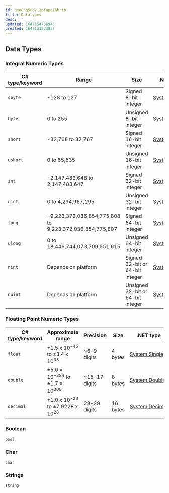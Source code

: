 ```yaml
---
id: gme8nq5edv12pfupo16brtb
title: Datatypes
desc: ''
updated: 1647154736945
created: 1647131823857
---
```

## Data Types

### Integral Numeric Types

<table aria-label="Characteristics of the integral types" class="table table-sm">
<thead>
<tr>
<th>C# type/keyword</th>
<th>Range</th>
<th>Size</th>
<th>.NET type</th>
</tr>
</thead>
<tbody>
<tr>
<td><code>sbyte</code></td>
<td>-128 to 127</td>
<td>Signed 8-bit integer</td>
<td><a href="/en-us/dotnet/api/system.sbyte" class="no-loc" data-linktype="absolute-path">System.SByte</a></td>
</tr>
<tr>
<td><code>byte</code></td>
<td>0 to 255</td>
<td>Unsigned 8-bit integer</td>
<td><a href="/en-us/dotnet/api/system.byte" class="no-loc" data-linktype="absolute-path">System.Byte</a></td>
</tr>
<tr>
<td><code>short</code></td>
<td>-32,768 to 32,767</td>
<td>Signed 16-bit integer</td>
<td><a href="/en-us/dotnet/api/system.int16" class="no-loc" data-linktype="absolute-path">System.Int16</a></td>
</tr>
<tr>
<td><code>ushort</code></td>
<td>0 to 65,535</td>
<td>Unsigned 16-bit integer</td>
<td><a href="/en-us/dotnet/api/system.uint16" class="no-loc" data-linktype="absolute-path">System.UInt16</a></td>
</tr>
<tr>
<td><code>int</code></td>
<td>-2,147,483,648 to 2,147,483,647</td>
<td>Signed 32-bit integer</td>
<td><a href="/en-us/dotnet/api/system.int32" class="no-loc" data-linktype="absolute-path">System.Int32</a></td>
</tr>
<tr>
<td><code>uint</code></td>
<td>0 to 4,294,967,295</td>
<td>Unsigned 32-bit integer</td>
<td><a href="/en-us/dotnet/api/system.uint32" class="no-loc" data-linktype="absolute-path">System.UInt32</a></td>
</tr>
<tr>
<td><code>long</code></td>
<td>-9,223,372,036,854,775,808 to 9,223,372,036,854,775,807</td>
<td>Signed 64-bit integer</td>
<td><a href="/en-us/dotnet/api/system.int64" class="no-loc" data-linktype="absolute-path">System.Int64</a></td>
</tr>
<tr>
<td><code>ulong</code></td>
<td>0 to 18,446,744,073,709,551,615</td>
<td>Unsigned 64-bit integer</td>
<td><a href="/en-us/dotnet/api/system.uint64" class="no-loc" data-linktype="absolute-path">System.UInt64</a></td>
</tr>
<tr>
<td><code>nint</code></td>
<td>Depends on platform</td>
<td>Signed 32-bit or 64-bit integer</td>
<td><a href="/en-us/dotnet/api/system.intptr" class="no-loc" data-linktype="absolute-path">System.IntPtr</a></td>
</tr>
<tr>
<td><code>nuint</code></td>
<td>Depends on platform</td>
<td>Unsigned 32-bit or 64-bit integer</td>
<td><a href="/en-us/dotnet/api/system.uintptr" class="no-loc" data-linktype="absolute-path">System.UIntPtr</a></td>
</tr>
</tbody>
</table>

### Floating Point Numeric Types

<table aria-label="Characteristics of the floating-point types" class="table table-sm">
<thead>
<tr>
<th>C# type/keyword</th>
<th>Approximate range</th>
<th>Precision</th>
<th>Size</th>
<th>.NET type</th>
</tr>
</thead>
<tbody>
<tr>
<td><code>float</code></td>
<td>±1.5 x 10<sup>−45</sup> to ±3.4 x 10<sup>38</sup></td>
<td>~6-9 digits</td>
<td>4 bytes</td>
<td><a href="/en-us/dotnet/api/system.single" class="no-loc" data-linktype="absolute-path">System.Single</a></td>
</tr>
<tr>
<td><code>double</code></td>
<td>±5.0 × 10<sup>−324</sup> to ±1.7 × 10<sup>308</sup></td>
<td>~15-17 digits</td>
<td>8 bytes</td>
<td><a href="/en-us/dotnet/api/system.double" class="no-loc" data-linktype="absolute-path">System.Double</a></td>
</tr>
<tr>
<td><code>decimal</code></td>
<td>±1.0 x 10<sup>-28</sup> to ±7.9228 x 10<sup>28</sup></td>
<td>28-29 digits</td>
<td>16 bytes</td>
<td><a href="/en-us/dotnet/api/system.decimal" class="no-loc" data-linktype="absolute-path">System.Decimal</a></td>
</tr>
</tbody>
</table>

### Boolean

`bool`

### Char

`char`

### Strings

`string`
